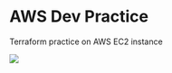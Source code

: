 # AWS Dev Practice

Terraform practice on AWS EC2 instance

![](https://media3.giphy.com/media/eCqFYAVjjDksg/giphy.gif)

